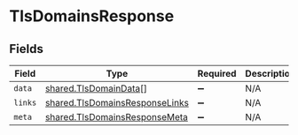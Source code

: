 # TlsDomainsResponse


## Fields

| Field                                                                            | Type                                                                             | Required                                                                         | Description                                                                      |
| -------------------------------------------------------------------------------- | -------------------------------------------------------------------------------- | -------------------------------------------------------------------------------- | -------------------------------------------------------------------------------- |
| `data`                                                                           | [shared.TlsDomainData](../../models/shared/tlsdomaindata.md)[]                   | :heavy_minus_sign:                                                               | N/A                                                                              |
| `links`                                                                          | [shared.TlsDomainsResponseLinks](../../models/shared/tlsdomainsresponselinks.md) | :heavy_minus_sign:                                                               | N/A                                                                              |
| `meta`                                                                           | [shared.TlsDomainsResponseMeta](../../models/shared/tlsdomainsresponsemeta.md)   | :heavy_minus_sign:                                                               | N/A                                                                              |